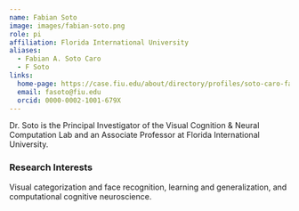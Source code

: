 ```yaml
---
name: Fabian Soto
image: images/fabian-soto.png
role: pi
affiliation: Florida International University
aliases:
  - Fabian A. Soto Caro
  - F Soto
links:
  home-page: https://case.fiu.edu/about/directory/profiles/soto-caro-fabian.html
  email: fasoto@fiu.edu
  orcid: 0000-0002-1001-679X
---
```


Dr. Soto is the Principal Investigator of the Visual Cognition & Neural Computation Lab and an Associate Professor at Florida International University. 

### Research Interests
Visual categorization and face recognition, learning and generalization, and computational cognitive neuroscience.
